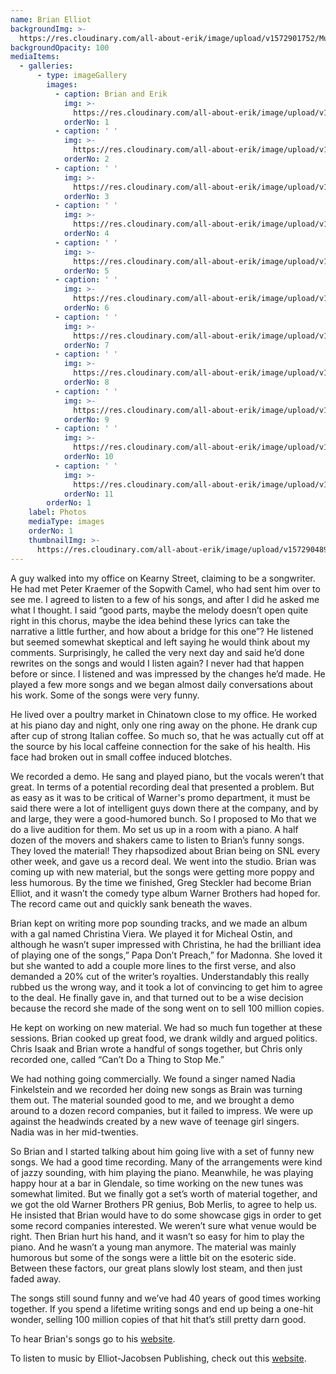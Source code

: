```yaml
---
name: Brian Elliot
backgroundImg: >-
  https://res.cloudinary.com/all-about-erik/image/upload/v1572901752/Musical%20Journey/Musical%20Friends/Friends/Brian%20Elliot/Background_Thumbnails/Background_brianelliot-studio_it6tv0.jpg
backgroundOpacity: 100
mediaItems:
  - galleries:
      - type: imageGallery
        images:
          - caption: Brian and Erik
            img: >-
              https://res.cloudinary.com/all-about-erik/image/upload/v1572901742/Musical%20Journey/Musical%20Friends/Friends/Brian%20Elliot/1_Photos/Brian_Erik_ufsjsq.jpg
            orderNo: 1
          - caption: ' '
            img: >-
              https://res.cloudinary.com/all-about-erik/image/upload/v1572901742/Musical%20Journey/Musical%20Friends/Friends/Brian%20Elliot/1_Photos/1Brian_movvwd.jpg
            orderNo: 2
          - caption: ' '
            img: >-
              https://res.cloudinary.com/all-about-erik/image/upload/v1572901743/Musical%20Journey/Musical%20Friends/Friends/Brian%20Elliot/1_Photos/2Brain_tfuzs3.jpg
            orderNo: 3
          - caption: ' '
            img: >-
              https://res.cloudinary.com/all-about-erik/image/upload/v1572901744/Musical%20Journey/Musical%20Friends/Friends/Brian%20Elliot/1_Photos/3Brian_eimcow.jpg
            orderNo: 4
          - caption: ' '
            img: >-
              https://res.cloudinary.com/all-about-erik/image/upload/v1572901743/Musical%20Journey/Musical%20Friends/Friends/Brian%20Elliot/1_Photos/4Brian_lfiae9.jpg
            orderNo: 5
          - caption: ' '
            img: >-
              https://res.cloudinary.com/all-about-erik/image/upload/v1572901743/Musical%20Journey/Musical%20Friends/Friends/Brian%20Elliot/1_Photos/5Brian_c7pdsd.jpg
            orderNo: 6
          - caption: ' '
            img: >-
              https://res.cloudinary.com/all-about-erik/image/upload/v1572901742/Musical%20Journey/Musical%20Friends/Friends/Brian%20Elliot/1_Photos/6Brain_yyevle.jpg
            orderNo: 7
          - caption: ' '
            img: >-
              https://res.cloudinary.com/all-about-erik/image/upload/v1572901741/Musical%20Journey/Musical%20Friends/Friends/Brian%20Elliot/1_Photos/7Brian_nbyvxg.jpg
            orderNo: 8
          - caption: ' '
            img: >-
              https://res.cloudinary.com/all-about-erik/image/upload/v1572901744/Musical%20Journey/Musical%20Friends/Friends/Brian%20Elliot/1_Photos/8Brian_a99ubd.jpg
            orderNo: 9
          - caption: ' '
            img: >-
              https://res.cloudinary.com/all-about-erik/image/upload/v1572901744/Musical%20Journey/Musical%20Friends/Friends/Brian%20Elliot/1_Photos/9Brian_sf55zy.jpg
            orderNo: 10
          - caption: ' '
            img: >-
              https://res.cloudinary.com/all-about-erik/image/upload/v1572901745/Musical%20Journey/Musical%20Friends/Friends/Brian%20Elliot/1_Photos/10Brian_fq67ew.jpg
            orderNo: 11
        orderNo: 1
    label: Photos
    mediaType: images
    orderNo: 1
    thumbnailImg: >-
      https://res.cloudinary.com/all-about-erik/image/upload/v1572904890/Musical%20Journey/Musical%20Friends/Friends/Brian%20Elliot/Background_Thumbnails/Thumbnail_1_3Brian_faqyu6.jpg
---
```

A guy walked into my office on Kearny Street, claiming to be a songwriter. He had met Peter Kraemer of the Sopwith Camel, who had sent him over to see me. I agreed to listen to a few of his songs, and after I did he asked me what I thought. I said “good parts, maybe the melody doesn’t open quite right in this chorus, maybe the idea behind these lyrics can take the narrative a little further, and how about a bridge for this one”? He listened but seemed somewhat skeptical and left saying he would think about my comments. Surprisingly, he called the very next day and said he’d done rewrites on the songs and would I listen again? I never had that happen before or since. I listened and was impressed by the changes he’d made. He played a few more songs and we began almost daily conversations about his work. Some of the songs were very funny.

He lived over a poultry market in Chinatown close to my office. He worked at his piano day and night, only one ring away on the phone. He drank cup after cup of strong Italian coffee. So much so, that he was actually cut off at the source by his local caffeine connection for the sake of his health. His face had broken out in small coffee induced blotches.

We recorded a demo. He sang and played piano, but the vocals weren’t that great. In terms of a potential recording deal that presented a problem. But as easy as it was to be critical of Warner's promo department, it must be said there were a lot of intelligent guys down there at the company, and by and large, they were a good-humored bunch. So I proposed to Mo that we do a live audition for them. Mo set us up in a room with a piano. A half dozen of the movers and shakers came to listen to Brian’s funny songs. They loved the material! They rhapsodized about Brian being on SNL every other week, and gave us a record deal. We went into the studio. Brian was coming up with new material, but the songs were getting more poppy and less humorous. By the time we finished, Greg Steckler had become Brian Elliot, and it wasn’t the comedy type album Warner Brothers had hoped for. The record came out and quickly sank beneath the waves.

Brian kept on writing more pop sounding tracks, and we made an album with a gal named Christina Viera. We played it for Micheal Ostin, and although he wasn’t super impressed with Christina, he had the brilliant idea of playing one of the songs,” Papa Don’t Preach,” for Madonna. She loved it but she wanted to add a couple more lines to the first verse, and also demanded a 20% cut of the writer’s royalties. Understandably this really rubbed us the wrong way, and it took a lot of convincing to get him to agree to the deal. He finally gave in, and that turned out to be a wise decision because the record she made of the song went on to sell 100 million copies.

He kept on working on new material. We had so much fun together at these sessions. Brian cooked up great food, we drank wildly and argued politics. Chris Isaak and Brian wrote a handful of songs together, but Chris only recorded one, called “Can’t Do a Thing to Stop Me.”

We had nothing going commercially. We found a singer named Nadia Finkelstein and we recorded her doing new songs as Brain was turning them out. The material sounded good to me, and we brought a demo around to a dozen record companies, but it failed to impress. We were up against the headwinds created by a new wave of teenage girl singers. Nadia was in her mid-twenties.

So Brian and I started talking about him going live with a set of funny new songs. We had a good time recording. Many of the arrangements were kind of jazzy sounding, with him playing the piano. Meanwhile, he was playing happy hour at a bar in Glendale, so time working on the new tunes was somewhat limited. But we finally got a set’s worth of material together, and we got the old Warner Brothers PR genius, Bob Merlis, to agree to help us. He insisted that Brian would have to do some showcase gigs in order to get some record companies interested. We weren’t sure what venue would be right. Then Brian hurt his hand, and it wasn’t so easy for him to play the piano. And he wasn’t a young man anymore. The material was mainly humorous but some of the songs were a little bit on the esoteric side. Between these factors, our great plans slowly lost steam, and then just faded away.

The songs still sound funny and we’ve had 40 years of good times working together. If you spend a lifetime writing songs and end up being a one-hit wonder, selling 100 million copies of that hit that’s still pretty darn good.

To hear Brian's songs go to his [website](http://www.mrbrianelliot.com/).

To listen to music by Elliot-Jacobsen Publishing, check out this [website](http://www.elliotjacobsenmusicpublishing.com/).
